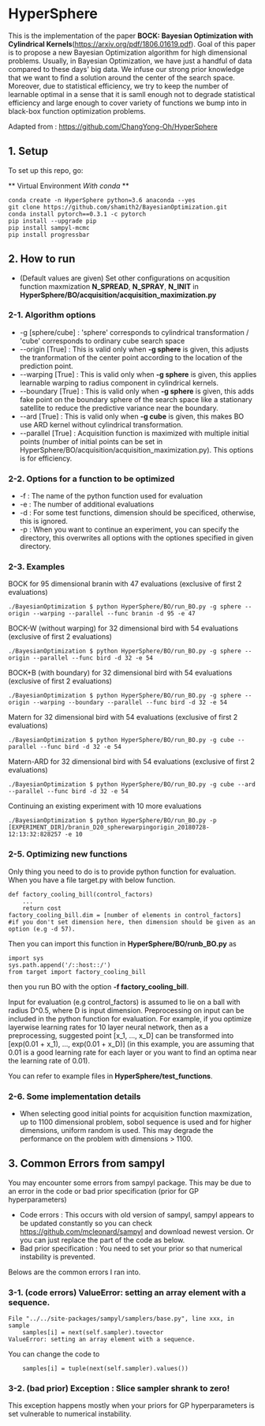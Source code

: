 # HyperSphere

This is the implementation of the paper **BOCK: Bayesian Optimization with Cylindrical Kernels**(https://arxiv.org/pdf/1806.01619.pdf).
Goal of this paper is to propose a new Bayesian Optimization algorithm for high dimensional problems. Usually, in Bayesian Optimization, we have just a handful of data compared to these days' big data. We infuse our strong prior knowledge that we want to find a solution around the center of the search space. Moreover, due to statistical efficiency, we try to keep the number of learnable optimal in a sense that it is samll enough not to degrade statistical efficiency and large enough to cover variety of functions we bump into in black-box function optimization problems.

Adapted from : https://github.com/ChangYong-Oh/HyperSphere

## 1. Setup

To set up this repo, go:

** Virtual Environment _With conda_ **

```
conda create -n HyperSphere python=3.6 anaconda --yes
git clone https://github.com/shamith2/BayesianOptimization.git
conda install pytorch==0.3.1 -c pytorch
pip install --upgrade pip
pip install sampyl-mcmc
pip install progressbar
```

## 2. How to run
* (Default values are given) Set other configurations on acqusition function maxmization **N_SPREAD**, **N_SPRAY**, **N_INIT** in **HyperSphere/BO/acquisition/acquisition_maximization.py**


### 2-1. Algorithm options
* -g [sphere/cube] : 'sphere' corresponds to cylindrical transformation / 'cube' corresponds to ordinary cube search space
* --origin [True] : This is valid only when __-g sphere__ is given, this adjusts the tranformation of the center point according to the location of the prediction point.
* --warping [True] : This is valid only when __-g sphere__ is given, this applies learnable warping to radius component in cylindrical kernels.
* --boundary [True] : This is valid only when __-g sphere__ is given, this adds fake point on the boundary sphere of the search space like a stationary satellite to reduce the predictive variance near the boundary.
* --ard [True] : This is valid only when __-g cube__ is given, this makes BO use ARD kernel without cylindrical transformation.
* --parallel [True] : Acquisition function is maximized with multiple initial points (number of initial points can be set in HyperSphere/BO/acquisition/acquisition_maximization.py). This options is for efficiency.

### 2-2. Options for a function to be optimized
* -f : The name of the python function used for evaluation
* -e : The number of additional evaluations
* -d : For some test functions, dimension should be specificed, otherwise, this is ignored.
* -p : When you want to continue an experiment, you can specify the directory, this overwrites all options with the optiones specified in given directory.

### 2-3. Examples
BOCK for 95 dimensional branin with 47 evaluations (exclusive of first 2 evaluations)
```
./BayesianOptimization $ python HyperSphere/BO/run_BO.py -g sphere --origin --warping --parallel --func branin -d 95 -e 47
```
BOCK-W (without warping) for 32 dimensional bird with 54 evaluations (exclusive of first 2 evaluations)
```
./BayesianOptimization $ python HyperSphere/BO/run_BO.py -g sphere --origin --parallel --func bird -d 32 -e 54
```
BOCK+B (with boundary) for 32 dimensional bird with 54 evaluations (exclusive of first 2 evaluations)
```
./BayesianOptimization $ python HyperSphere/BO/run_BO.py -g sphere --origin --warping --boundary --parallel --func bird -d 32 -e 54
```
Matern for 32 dimensional bird with 54 evaluations (exclusive of first 2 evaluations)
```
./BayesianOptimization $ python HyperSphere/BO/run_BO.py -g cube --parallel --func bird -d 32 -e 54
```
Matern-ARD for 32 dimensional bird with 54 evaluations (exclusive of first 2 evaluations)
```
./BayesianOptimization $ python HyperSphere/BO/run_BO.py -g cube --ard --parallel --func bird -d 32 -e 54
```
Continuing an existing experiment with 10 more evaluations
```
./BayesianOptimization $ python HyperSphere/BO/run_BO.py -p [EXPERIMENT_DIR]/branin_D20_spherewarpingorigin_20180728-12:13:32:828257 -e 10
```

### 2-5. Optimizing new functions
Only thing you need to do is to provide python function for evaluation.
When you have a file target.py with below function.
```
def factory_cooling_bill(control_factors)
	...
    return cost
factory_cooling_bill.dim = [number of elements in control_factors] 
#if you don't set dimension here, then dimension should be given as an option (e.g -d 57).
```
Then you can import this function in **HyperSphere/BO/runb_BO.py** as
```
import sys
sys.path.append('/::host::/')
from target import factory_cooling_bill
```
then you run BO with the option **-f factory_cooling_bill**.

Input for evaluation (e.g control_factors) is assumed to lie on a ball with radius D^0.5, where D is input dimension.
Preprocessing on input can be included in the python function for evaluation.
For example, if you optimize layerwise learning rates for 10 layer neural network, then as a preprocessing, suggested point [x_1, ..., x_D] can be transformed into [exp(0.01 + x_1), ..., exp(0.01 + x_D)] (in this example, you are assuming that 0.01 is a good learning rate for each layer or you want to find an optima near the learning rate of 0.01).

You can refer to example files in **HyperSphere/test_functions**.

### 2-6. Some implementation details
* When selecting good initial points for acquisition function maxmization, up to 1100 dimensional problem, sobol sequence is used and for higher dimensions, uniform random is used. This may degrade the performance on the problem with dimensions > 1100.


## 3. Common Errors from sampyl
You may encounter some errors from sampyl package.
This may be due to an error in the code or bad prior specification (prior for GP hyperparameters)
* Code errors : This occurs with old version of sampyl, sampyl appears to be updated constantly so you can check https://github.com/mcleonard/sampyl and download newest version. Or you can just replace the part of the code as below.
* Bad prior specification : You need to set your prior so that numerical instability is prevented.

Belows are the common errors I ran into.

### 3-1. (code errors) ValueError: setting an array element with a sequence.
```
File "../../site-packages/sampyl/samplers/base.py", line xxx, in sample
    samples[i] = next(self.sampler).tovector
ValueError: setting an array element with a sequence.
```
You can change the code to
```
    samples[i] = tuple(next(self.sampler).values())
```

### 3-2. (bad prior) Exception : Slice sampler shrank to zero!
This exception happens mostly when your priors for GP hyperparameters is set vulnerable to numerical instability.
